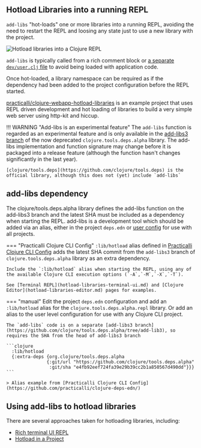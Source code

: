 
## Hotload Libraries into a running REPL

`add-libs` "hot-loads" one or more libraries into a running REPL, avoiding the need to restart the REPL and loosing any state just to use a new library with the project.

![Hotload libraries into a Clojure REPL](https://raw.githubusercontent.com/practicalli/graphic-design/live/clojure/clojure-repl-hotload-libraries.png)

`add-libs` is typically called from a rich comment block or [a separate `dev/user.clj` file](/clojure-cli/projects/configure-repl-startup.md#create-a-devuserclj-file-and-envdev-alias) to avoid being loaded with application code.

Once hot-loaded, a library namespace can be required as if the dependency had been added to the project configuration before the REPL started.

[practicalli/clojure-webapp-hotload-libraries](https://github.com/practicalli/clojure-webapp-hotload-libraries) is an example project that uses REPL driven development and hot loading of libraries to build a very simple web server using http-kit and hiccup.

!!! WARNING "Add-libs is an experimental feature"
    The `add-libs` function is regarded as an experimental feature and is only available in the [add-libs3 branch](https://github.com/clojure/tools.deps.alpha/tree/add-lib3) of the now deprecated `clojure.tools.deps.alpha` library.  The add-libs implementation and function signature may change before it is packaged into a release feature (although the function hasn't changes significantly in the last year).

    [clojure/tools.deps](https://github.com/clojure/tools.deps) is the official library, although this does not (yet) include `add-libs`


## add-libs dependency

The clojure/tools.deps.alpha library defines the add-libs function on the add-libs3 branch and the latest SHA must be included as a dependency when starting the REPL.  add-libs is a development tool which should be added via an alias, either in the project `deps.edn` or [user config](/clojure-cli/install/clojure-cli.md#user-configuration-files) for use with all projects.


=== "Practicalli Clojure CLI Config"
    `:lib/hotload` alias defined in [Practicalli Clojure CLI Config](https://github.com/practicalli/clojure-deps-edn/) adds the latest SHA commit from the `add-libs3` branch of `clojure.tools.deps.alpha` library as an extra dependency.

    Include the `:lib/hotload` alias when starting the REPL, using any of the available Clojure CLI execution options (`-A`,`-M`,`-X`,`-T`).

    See [Terminal REPL](hotload-libraries-terminal-ui.md) and [Clojure Editor](hotload-libraries-editor.md) pages for examples.

=== "manual"
    Edit the project `deps.edn` configuration and add an `:lib/hotload` alias for the `clojure.tools.deps.alpha.repl` library.  Or add an alias to the user level configuration for use with any Clojure CLI project.

    The `add-libs` code is on a separate [add-libs3 branch](https://github.com/clojure/tools.deps.alpha/tree/add-lib3), so requires the SHA from the head of add-libs3 branch

    ```clojure
      :lib/hotload
      {:extra-deps {org.clojure/tools.deps.alpha
                   {:git/url "https://github.com/clojure/tools.deps.alpha"
                    :git/sha "e4fb92eef724fa39e29b39cc2b1a850567d490dd"}}}
    ```

    > Alias example from [Practicalli Clojure CLI Config](https://github.com/practicalli/clojure-deps-edn/)


## Using add-libs to hotload libraries

There are several approaches taken for hotloading libraries, including:

* [Rich terminal UI REPL](hotload-libraries-terminal-ui.md)
* [Hotload in a Project](hotload-in-project.md)
